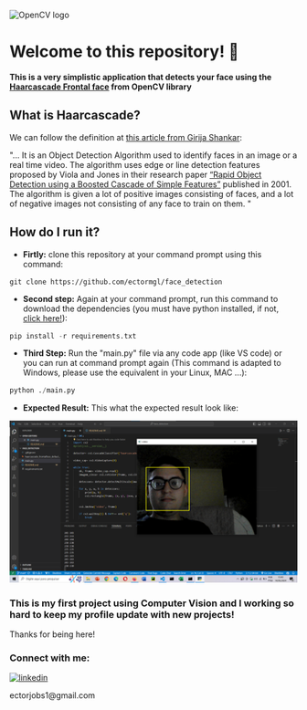 <br>

<img src="https://upload.wikimedia.org/wikipedia/commons/thumb/3/32/OpenCV_Logo_with_text_svg_version.svg/640px-OpenCV_Logo_with_text_svg_version.svg.png" width="90" height="90" alt="OpenCV logo" style="margin-top:50px"></img>

# Welcome to this repository! 👋

**This is a very simplistic application that detects your face using the [Haarcascade Frontal face](https://github.com/opencv/opencv/blob/master/data/haarcascades/haarcascade_frontalface_default.xml) from OpenCV library**

## What is Haarcascade?

We can follow the definition at [this article from Girija Shankar](https://towardsdatascience.com/face-detection-with-haar-cascade-727f68dafd08):


"... It is an Object Detection Algorithm used to identify faces in an image or a real time video. The algorithm uses edge or line detection features proposed by Viola and Jones in their research paper [“Rapid Object Detection using a Boosted Cascade of Simple Features”](https://www.cs.cmu.edu/~efros/courses/LBMV07/Papers/viola-cvpr-01.pdf) published in 2001. The algorithm is given a lot of positive images consisting of faces, and a lot of negative images not consisting of any face to train on them. "

## How do I run it?

- **Firtly:** clone this repository at your command prompt using this command:
```
git clone https://github.com/ectormgl/face_detection
``` 
- **Second step:** Again at your command prompt, run this command to download the dependencies (you must have python installed, if not, [click here!](https://www.python.org/downloads/)):
```python
pip install -r requirements.txt
``` 
- **Third Step:** Run the "main.py" file via any code app (like VS code) or you can run at command prompt again (This command is adapted to Windows, please use the equivalent in your Linux, MAC ...):
```python
python ./main.py
```
- **Expected Result:** This what the expected result look like:
<p align="center">
  <a href="" rel="noreferrer"> <img src="https://raw.githubusercontent.com/ectormgl/face_detection/main/data/example.png" alt="example running" /> </a> 
</p>

### This is my first project using Computer Vision and I working so hard to keep my profile update with new projects!
Thanks for being here!
<h3 align="left">Connect with me:</h3>
<p align="left">
  <a href="https://www.linkedin.com/in/ector-magalh%C3%A3es-54b4472b3/" rel="noreferrer"> <img src="https://upload.wikimedia.org/wikipedia/commons/e/e8/Linkedin-logo-blue-In-square-40px.png?20231202105023" alt="linkedin" width="40" height="40"/> </a> 
</p>
<p align="left">
  ectorjobs1@gmail.com
</p>